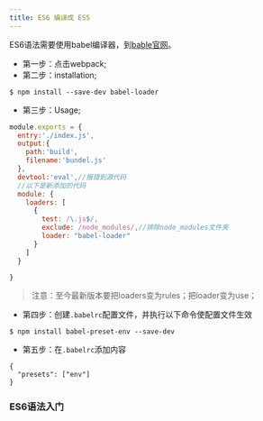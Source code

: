 ```yaml
---
title: ES6 编译成 ES5
---
```


ES6语法需要使用babel编译器，到[bable官网](http://babeljs.cn/docs/setup/)。

- 第一步：点击webpack;
- 第二步：installation;
```
$ npm install --save-dev babel-loader
```
- 第三步：Usage;
```js
module.exports = {
  entry:'./index.js',
  output:{
    path:'build',
    filename:'bundel.js'
  },
  devtool:'eval',//报错到源代码
  //以下是新添加的代码
  module: {
    loaders: [
      {
        test: /\.js$/,
        exclude: /node_modules/,//排除node_modules文件夹
        loader: "babel-loader"
      }
    ]
  }

}
```

> 注意：至今最新版本要把loaders变为rules；把loader变为use；

- 第四步：创建`.babelrc`配置文件，并执行以下命令使配置文件生效
```
$ npm install babel-preset-env --save-dev
```
- 第五步：在`.babelrc`添加内容
```
{
  "presets": ["env"]
}
```

### ES6语法入门
